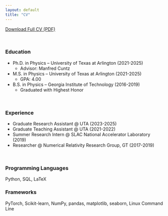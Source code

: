 ```yaml
---
layout: default
title: "CV"
---
```


[Download Full CV (PDF)](assets/Resume_2025b.pdf)

<p>&nbsp;</p>

### Education
- Ph.D. in Physics – University of Texas at Arlington (2021-2025)
   - Advisor: Manfred Cuntz
- M.S. in Physics – University of Texas at Arlington (2021-2025)
   - GPA: 4.00
- B.S. in Physics – Georgia Institute of Technology (2016-2019)
   - Graduated with Highest Honor
  
<p>&nbsp;</p>

### Experience
- Graduate Research Assistant @ UTA (2023-2025)
- Graduate Teaching Assistant @ UTA (2021-2022)
- Summer Research Intern @ SLAC National Accelerator Laboratory (2019)
- Researcher @ Numerical Relativity Research Group, GT (2017-2019)

<p>&nbsp;</p>

### Programming Languages  
Python, SQL, LaTeX  

### Frameworks  
PyTorch, Scikit-learn, NumPy, pandas, matplotlib, seaborn, Linux Command Line

